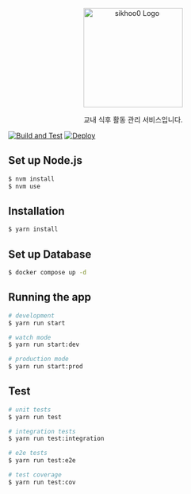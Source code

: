<p align="center">
  <a href="https://aftermeal.online/" target="blank"><img src="https://github.com/sikhoo0/sikhoo0-server/assets/68471917/408b9f89-d0dd-44e7-969a-e10737f764e3" width="200" alt="sikhoo0 Logo" /></a>
</p>
<p align="center">교내 식후 활동 관리 서비스입니다.</p>
    <p align="center">

[![Build and Test](https://github.com/after-meal/aftermeal-BE/actions/workflows/build-and-test.yml/badge.svg?branch=main)](https://github.com/after-meal/aftermeal-BE/actions/workflows/build-and-test.yml)
[![Deploy](https://github.com/after-meal/aftermeal-BE/actions/workflows/deploy.yml/badge.svg?branch=main)](https://github.com/after-meal/aftermeal-BE/actions/workflows/deploy.yml)

## Set up Node.js
```bash
$ nvm install
$ nvm use
```

## Installation

```bash
$ yarn install
```

## Set up Database

```bash
$ docker compose up -d
```

## Running the app

```bash
# development
$ yarn run start

# watch mode
$ yarn run start:dev

# production mode
$ yarn run start:prod
```

## Test

```bash
# unit tests
$ yarn run test

# integration tests
$ yarn run test:integration

# e2e tests
$ yarn run test:e2e

# test coverage
$ yarn run test:cov
```
